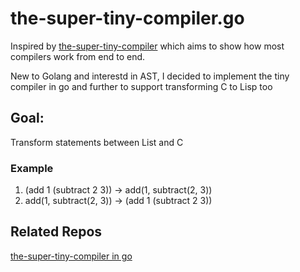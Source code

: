 # the-super-tiny-compiler.go
Inspired by [the-super-tiny-compiler](https://github.com/jamiebuilds/the-super-tiny-compiler) which aims to show how most compilers work from end to end.

New to Golang and interestd in AST, I decided to implement the tiny compiler in go and further to support transforming C to Lisp too

## Goal:
Transform statements between List and C

### Example
1. (add 1 (subtract 2 3)) -> add(1, subtract(2, 3))
2. add(1, subtract(2, 3)) -> (add 1 (subtract 2 3))




## Related Repos
[the-super-tiny-compiler in go](https://github.com/hazbo/the-super-tiny-compiler)